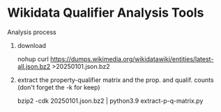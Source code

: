 # Wikidata Qualifier Analysis Tools

Analysis process

1. download

    nohup curl https://dumps.wikimedia.org/wikidatawiki/entities/latest-all.json.bz2 >20250101.json.bz2

2. extract the property-qualifier matrix and the prop. and qualif. counts (don't forget the -k for keep)

    bzip2 -cdk 20250101.json.bz2 | python3.9 extract-p-q-matrix.py 

   
